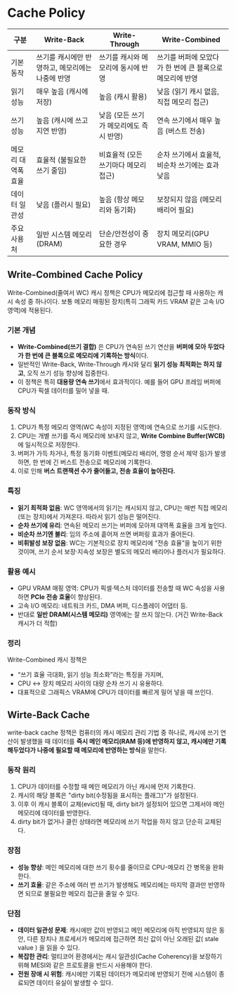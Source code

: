 
# Cache Policy
| 구분         | Write-Back                  | Write-Through           | Write-Combined                   |
| ---------- | --------------------------- | ----------------------- | -------------------------------- |
| 기본 동작      | 쓰기를 캐시에만 반영하고, 메모리에는 나중에 반영 | 쓰기를 캐시와 메모리에 동시에 반영     | 쓰기를 버퍼에 모았다가 한 번에 큰 블록으로 메모리에 반영 |
| 읽기 성능      | 매우 높음 (캐시에 저장)              | 높음 (캐시 활용)              | 낮음 (읽기 캐시 없음, 직접 메모리 접근)         |
| 쓰기 성능      | 높음 (캐시에 쓰고 지연 반영)           | 낮음 (모든 쓰기가 메모리에도 즉시 반영) | 연속 쓰기에서 매우 높음 (버스트 전송)           |
| 메모리 대역폭 효율 | 효율적 (불필요한 쓰기 줄임)            | 비효율적 (모든 쓰기마다 메모리 접근)   | 순차 쓰기에서 효율적, 비순차 쓰기에는 효과 낮음      |
| 데이터 일관성    | 낮음 (플러시 필요)                 | 높음 (항상 메모리와 동기화)        | 보장되지 않음 (메모리 배리어 필요)             |
| 주요 사용처     | 일반 시스템 메모리(DRAM)            | 단순/안전성이 중요한 경우          | 장치 메모리(GPU VRAM, MMIO 등)         |


## Write-Combined Cache Policy
Write-Combined(줄여서 WC) 캐시 정책은 CPU가 메모리에 접근할 때 사용하는 캐시 속성 중 하나이다. 보통 메모리 매핑된 장치(특히 그래픽 카드 VRAM 같은 고속 I/O 영역)에 적용된다.

### 기본 개념
* **Write-Combined(쓰기 결합)** 은 CPU가 연속된 쓰기 연산을 **버퍼에 모아 두었다가 한 번에 큰 블록으로 메모리에 기록하는 방식**이다.
* 일반적인 Write-Back, Write-Through 캐시와 달리 **읽기 성능 최적화는 하지 않고**, 오직 쓰기 성능 향상에 집중한다.
* 이 정책은 특히 **대용량 연속 쓰기**에서 효과적이다. 예를 들어 GPU 프레임 버퍼에 CPU가 픽셀 데이터를 밀어 넣을 때.

### 동작 방식
1. CPU가 특정 메모리 영역(WC 속성이 지정된 영역)에 연속으로 쓰기를 시도한다.
2. CPU는 개별 쓰기를 즉시 메모리에 보내지 않고, **Write Combine Buffer(WCB)** 에 일시적으로 저장한다.
3. 버퍼가 가득 차거나, 특정 동기화 이벤트(메모리 배리어, 명령 순서 제약 등)가 발생하면, 한 번에 긴 버스트 전송으로 메모리에 기록한다.
4. 이로 인해 **버스 트랜잭션 수가 줄어들고, 전송 효율이 높아진다.**

### 특징
* **읽기 최적화 없음**: WC 영역에서의 읽기는 캐시되지 않고, CPU는 매번 직접 메모리(또는 장치)에서 가져온다. 따라서 읽기 성능은 떨어진다.
* **순차 쓰기에 유리**: 연속된 메모리 쓰기는 버퍼에 모아져 대역폭 효율을 크게 높인다.
* **비순차 쓰기엔 불리**: 임의 주소에 흩어져 쓰면 버퍼링 효과가 줄어든다.
* **비휘발성 보장 없음**: WC는 기본적으로 장치 메모리에 “전송 효율”을 높이기 위한 것이며, 쓰기 순서 보장·지속성 보장은 별도의 메모리 배리어나 플러시가 필요하다.

### 활용 예시
* GPU VRAM 매핑 영역: CPU가 픽셀·텍스처 데이터를 전송할 때 WC 속성을 사용하면 **PCIe 전송 효율**이 향상된다.
* 고속 I/O 메모리: 네트워크 카드, DMA 버퍼, 디스플레이 어댑터 등.
* 반대로 **일반 DRAM(시스템 메모리)** 영역에는 잘 쓰지 않는다. (거긴 Write-Back 캐시가 더 적합)

### 정리
Write-Combined 캐시 정책은
* “쓰기 효율 극대화, 읽기 성능 최소화”라는 특징을 가지며,
* CPU ↔ 장치 메모리 사이의 대량 순차 쓰기 시 유용하다.
* 대표적으로 그래픽스 VRAM에 CPU가 데이터를 빠르게 밀어 넣을 때 쓰인다.

## Wirte-Back Cache
write-back cache 정책은 컴퓨터의 캐시 메모리 관리 기법 중 하나로, 캐시에 쓰기 연산이 발생했을 때 데이터를 **즉시 메인 메모리(RAM 등)에 반영하지 않고, 캐시에만 기록해두었다가 나중에 필요할 때 메모리에 반영하는 방식**을 말한다.

### 동작 원리
1. CPU가 데이터를 수정할 때 메인 메모리가 아닌 캐시에 먼저 기록한다.
2. 캐시의 해당 블록은 "dirty bit(수정됨을 표시하는 플래그)"가 설정된다.
3. 이후 이 캐시 블록이 교체(evict)될 때, dirty bit가 설정되어 있으면 그제서야 메인 메모리에 데이터를 반영한다.
4. dirty bit가 없거나 클린 상태라면 메모리에 쓰기 작업을 하지 않고 단순히 교체된다.

### 장점
* **성능 향상**: 메인 메모리에 대한 쓰기 횟수를 줄이므로 CPU-메모리 간 병목을 완화한다.
* **쓰기 효율**: 같은 주소에 여러 번 쓰기가 발생해도 메모리에는 마지막 결과만 반영하면 되므로 불필요한 메모리 접근을 줄일 수 있다.

### 단점
* **데이터 일관성 문제**: 캐시에만 값이 반영되고 메인 메모리에 아직 반영되지 않은 동안, 다른 장치나 프로세서가 메모리에 접근하면 최신 값이 아닌 오래된 값( stale value ) 을 읽을 수 있다.
* **복잡한 관리**: 멀티코어 환경에서는 캐시 일관성(Cache Coherency)을 보장하기 위해 MESI와 같은 프로토콜을 반드시 사용해야 한다.
* **전원 장애 시 위험**: 캐시에만 기록된 데이터가 메모리에 반영되기 전에 시스템이 종료되면 데이터 유실이 발생할 수 있다.
